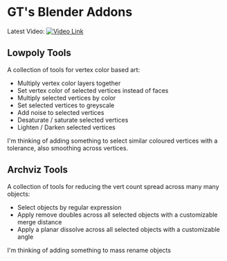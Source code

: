 # GT's Blender Addons

Latest Video:
[![Video Link](https://img.youtube.com/vi/LtbMdy0u56M/0.jpg)](https://www.youtube.com/watch?v=LtbMdy0u56M)

## Lowpoly Tools
A collection of tools for vertex color based art:
* Multiply vertex color layers together
* Set vertex color of selected vertices instead of faces
* Multiply selected vertices by color
* Set selected vertices to greyscale
* Add noise to selected vertices
* Desaturate / saturate selected vertices
* Lighten / Darken selected vertices

I'm thinking of adding something to select similar coloured vertices with a tolerance, also smoothing across vertices.

## Archviz Tools
A collection of tools for reducing the vert count spread across many many objects:
* Select objects by regular expression
* Apply remove doubles across all selected objects with a customizable merge distance
* Apply a planar dissolve across all selected objects with a customizable angle

I'm thinking of adding something to mass rename objects